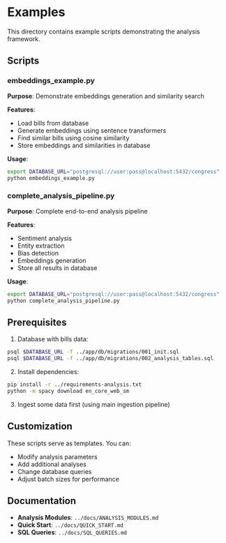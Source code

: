 # Examples

This directory contains example scripts demonstrating the analysis framework.

## Scripts

### embeddings_example.py
**Purpose**: Demonstrate embeddings generation and similarity search

**Features**:
- Load bills from database
- Generate embeddings using sentence transformers
- Find similar bills using cosine similarity
- Store embeddings and similarities in database

**Usage**:
```bash
export DATABASE_URL="postgresql://user:pass@localhost:5432/congress"
python embeddings_example.py
```

### complete_analysis_pipeline.py
**Purpose**: Complete end-to-end analysis pipeline

**Features**:
- Sentiment analysis
- Entity extraction
- Bias detection
- Embeddings generation
- Store all results in database

**Usage**:
```bash
export DATABASE_URL="postgresql://user:pass@localhost:5432/congress"
python complete_analysis_pipeline.py
```

## Prerequisites

1. Database with bills data:
```bash
psql $DATABASE_URL -f ../app/db/migrations/001_init.sql
psql $DATABASE_URL -f ../app/db/migrations/002_analysis_tables.sql
```

2. Install dependencies:
```bash
pip install -r ../requirements-analysis.txt
python -m spacy download en_core_web_sm
```

3. Ingest some data first (using main ingestion pipeline)

## Customization

These scripts serve as templates. You can:
- Modify analysis parameters
- Add additional analyses
- Change database queries
- Adjust batch sizes for performance

## Documentation

- **Analysis Modules**: `../docs/ANALYSIS_MODULES.md`
- **Quick Start**: `../docs/QUICK_START.md`
- **SQL Queries**: `../docs/SQL_QUERIES.md`
